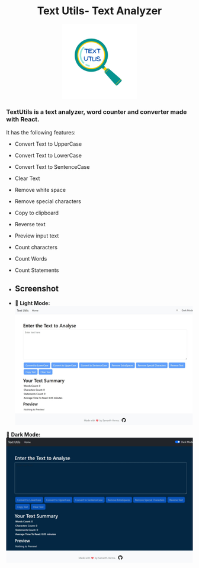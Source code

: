 <h1 align="center">Text Utils- Text  Analyzer </h1>
<p align="center">
<img width="40%" src="./textUtils.png" alt="main page">
</p>
<h3>
TextUtils is a text analyzer, word counter and converter made with React.
</h3>

It has the following features:

- Convert Text to UpperCase
- Convert Text to LowerCase
- Convert Text to SentenceCase
- Clear Text
- Remove white space
- Remove special characters
- Copy to clipboard
- Reverse text
- Preview input text
- Count characters
- Count Words 
- Count Statements

- ## Screenshot
- 🌝 **Light Mode:**
![image](LightMode.jpeg)

🌚 **Dark Mode:**
![image](DarkMode.jpeg)

